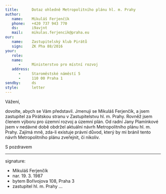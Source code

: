 ```yaml
---
title:      Dotaz ohledně Metropolitního plánu hl. m. Prahy
author:
   name:    Mikuláš Ferjenčík
   phone:   +420 737 943 770
   ds:      i9avjnt
   mail:    mikulas.ferjencik@praha.eu
our:
   name:    Zastupitelský klub Pirátů
   sign:    ZK Pha 88/2016
your:
   role:    
   name:    
      -     Ministerstvo pro místní rozvoj
   address:
      -     Staroměstské náměstí 5
      -     110 00 Praha 1
sendby:     ds
style:      letter
---
```


Vážení,

dovolte, abych se Vám představil. Jmenuji se Mikuláš Ferjenčík, a jsem zastupitel za Pirátskou stranu v Zastupitelstvu hl. m. Prahy. Rovněž jsem členem výboru pro územní rozvoj a územní plán. Od radní Jany Plamínkové jsem v nedávné době obdržel aktuální návrh Metropolitního plánu hl. m. Prahy. Zajímá mně, zda-li existuje právní důvod, který by mi bránil tento návrh Metropolitního plánu zveřejnit, či nikoliv. 

S pozdravem

---
signature:
  - Mikuláš Ferjenčík
  - nar. 19. 3. 1987
  - bytem Bořivojova 108, Praha 3
  - zastupitel hl. m. Prahy
...
